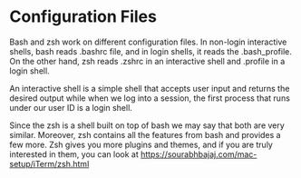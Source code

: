 # Configuration Files
Bash and zsh work on different configuration files. In non-login interactive shells, bash reads .bashrc file, and in login shells, it reads the .bash_profile. On the other hand, zsh reads .zshrc in an interactive shell and .profile in a login shell.

An interactive shell is a simple shell that accepts user input and returns the desired output while when we log into a session, the first process that runs under our user ID is a login shell.

Since the zsh is a shell built on top of bash we may say that both are very similar. Moreover, zsh contains all the features from bash and provides a few more. Zsh gives you more plugins and themes, and if you are truly interested in them, you can look at https://sourabhbajaj.com/mac-setup/iTerm/zsh.html
